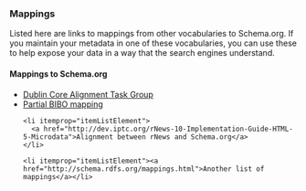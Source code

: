 ### Mappings

Listed here are links to mappings from other vocabularies to Schema.org. If you
maintain your metadata in one of these vocabularies, you can use these to 
help expose your data in a way that the search engines understand.

<div itemscope="" itemtype="http://schema.org/ItemList">
  <h4 itemprop="name">Mappings to Schema.org</h4>
  <meta itemprop="mainContentOfPage" content="true"/>
  <ul>
    <li itemprop="itemListElement">
      <a href="http://wiki.dublincore.org/index.php/Schema.org_Alignment">Dublin Core Alignment Task Group</a>
    </li>
     <li itemprop="itemListElement"><a href="http://schema.rdfs.org/mappings/bibo">Partial BIBO mapping</a></li>
    <!-- <li itemprop="itemListElement"><a href=""></a></li> -->
    
    <li itemprop="itemListElement">
      <a href="http://dev.iptc.org/rNews-10-Implementation-Guide-HTML-5-Microdata">Alignment between rNews and Schema.org</a>
    </li>
    
    <li itemprop="itemListElement"><a href="http://schema.rdfs.org/mappings.html">Another list of mappings</a></li>
    
    
    
  </ul>

</div>

